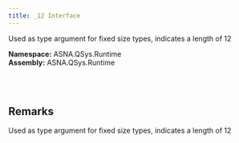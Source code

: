 ```yaml
---
title: _12 Interface
---
```


Used as type argument for fixed size types, indicates a length of 12

**Namespace:** ASNA.QSys.Runtime <br/>
**Assembly:** ASNA.QSys.Runtime

<br>
<br>

## Remarks

Used as type argument for fixed size types, indicates a length of 12

[//]: # ($$TODO: Complete the Remarks section.)

<br>
<br>


